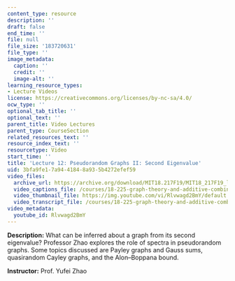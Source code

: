 ```yaml
---
content_type: resource
description: ''
draft: false
end_time: ''
file: null
file_size: '183720631'
file_type: ''
image_metadata:
  caption: ''
  credit: ''
  image-alt: ''
learning_resource_types:
- Lecture Videos
license: https://creativecommons.org/licenses/by-nc-sa/4.0/
ocw_type: ''
optional_tab_title: ''
optional_text: ''
parent_title: Video Lectures
parent_type: CourseSection
related_resources_text: ''
resource_index_text: ''
resourcetype: Video
start_time: ''
title: 'Lecture 12: Pseudorandom Graphs II: Second Eigenvalue'
uid: 3bfa9fe1-7a94-4184-8a93-5b4272efef59
video_files:
  archive_url: https://archive.org/download/MIT18.217F19/MIT18_217F19_lec12_300k.mp4
  video_captions_file: /courses/18-225-graph-theory-and-additive-combinatorics-fall-2023/Rlvwagd2BmY_captions.vtt
  video_thumbnail_file: https://img.youtube.com/vi/Rlvwagd2BmY/default.jpg
  video_transcript_file: /courses/18-225-graph-theory-and-additive-combinatorics-fall-2023/Rlvwagd2BmY_transcript.pdf
video_metadata:
  youtube_id: Rlvwagd2BmY
---
```

**Description:** What can be inferred about a graph from its second eigenvalue? Professor Zhao explores the role of spectra in pseudorandom graphs. Some topics discussed are Payley graphs and Gauss sums, quasirandom Cayley graphs, and the Alon–Boppana bound.

**Instructor:** Prof. Yufei Zhao